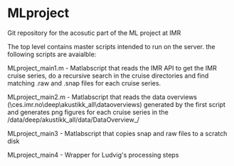 # MLproject
Git repository for the acosutic part of the ML project at IMR

The top level contains master scripts intended to run on the server. the following scripts are avaialble:

MLproject_main1.m - Matlabscript that reads the IMR API to get the IMR cruise series, do a recursive search in the cruise directories and find matching .raw and .snap files for each cruise series.

MLproject_main2.m - Matlabscript that reads the data overviews (\\ces.imr.no\deep\akustikk_all\dataoverviews) generated by the first script and generates png figures for each cruise series in the /data/deep/akustikk_all/data/DataOverview_<cruise series name>/

MLproject_main3 - Matlabscript that copies snap and raw files to a scratch disk

MLproject_main4 - Wrapper for Ludvig's processing steps
